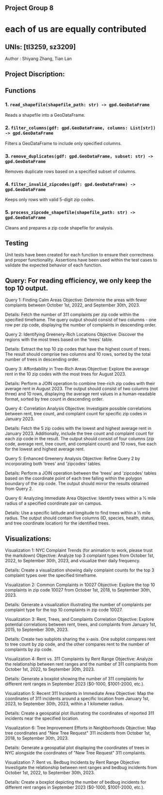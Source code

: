 ## ﻿Project Group 8
# each of us are equally contributed

## UNIs: [tl3259, sz3209]
Author : Shiyang Zhang, Tian Lan

## Project Discription:
## Functions

### 1. `read_shapefile(shapefile_path: str) -> gpd.GeoDataFrame`

Reads a shapefile into a GeoDataFrame.

### 2. `filter_columns(gdf: gpd.GeoDataFrame, columns: List[str]) -> gpd.GeoDataFrame`

Filters a GeoDataFrame to include only specified columns.

### 3. `remove_duplicates(gdf: gpd.GeoDataFrame, subset: str) -> gpd.GeoDataFrame`

Removes duplicate rows based on a specified subset of columns.

### 4. `filter_invalid_zipcodes(gdf: gpd.GeoDataFrame) -> gpd.GeoDataFrame`

Keeps only rows with valid 5-digit zip codes.

### 5. `process_zipcode_shapefile(shapefile_path: str) -> gpd.GeoDataFrame`

Cleans and prepares a zip code shapefile for analysis.

## Testing

Unit tests have been created for each function to ensure their correctness and proper functionality. Assertions have been used within the test cases to validate the expected behavior of each function.

## Query: For reading efficiency, we only keep the top 10 output.
Query 1: Finding Calm Areas
Objective: Determine the areas with fewer complaints between October 1st, 2022, and September 30th, 2023.

Details: Fetch the number of 311 complaints per zip code within the specified timeframe. The query output should consist of two columns - one row per zip code, displaying the number of complaints in descending order.

Query 2: Identifying Greenery-Rich Locations
Objective: Discover the regions with the most trees based on the 'trees' table.

Details: Extract the top 10 zip codes that have the highest count of trees. The result should comprise two columns and 10 rows, sorted by the total number of trees in descending order.

Query 3: Affordability in Tree-Rich Areas
Objective: Explore the average rent in the 10 zip codes with the most trees for August 2023.

Details: Perform a JOIN operation to combine tree-rich zip codes with their average rent in August 2023. The output should consist of two columns (not three) and 10 rows, displaying the average rent values in a human-readable format, sorted by tree count in descending order.

Query 4: Correlation Analysis
Objective: Investigate possible correlations between rent, tree count, and complaint count for specific zip codes in January 2023.

Details: Fetch the 5 zip codes with the lowest and highest average rent in January 2023. Additionally, include the tree count and complaint count for each zip code in the result. The output should consist of four columns (zip code, average rent, tree count, and complaint count) and 10 rows, five each for the lowest and highest average rent.

Query 5: Enhanced Greenery Analysis
Objective: Refine Query 2 by incorporating both 'trees' and 'zipcodes' tables.

Details: Perform a JOIN operation between the 'trees' and 'zipcodes' tables based on the coordinate point of each tree falling within the polygon boundary of the zip code. The output should mirror the results obtained from Query 2.

Query 6: Analyzing Immediate Area
Objective: Identify trees within a ½ mile radius of a specified coordinate pair on campus.

Details: Use a specific latitude and longitude to find trees within a ½ mile radius. The output should contain five columns (ID, species, health, status, and tree coordinate location) for the identified trees.

## Visualizations:
Visualization 1: NYC Complaint Trends (for animation to work, please trust the markdown)
Objective: Analyze top 3 complaint types from October 1st, 2022, to September 30th, 2023, and visualize their daily frequency.

Details: Create a visualization showing daily complaint counts for the top 3 complaint types over the specified timeframe.

Visualization 2: Common Complaints in 10027
Objective: Explore the top 10 complaints in zip code 10027 from October 1st, 2018, to September 30th, 2023.

Details: Generate a visualization illustrating the number of complaints per complaint type for the top 10 complaints in zip code 10027.

Visualization 3: Rent, Trees, and Complaints Correlation
Objective: Explore potential correlations between rent, trees, and complaints from January 1st, 2015, to September 30th, 2023.

Details: Create two subplots sharing the x-axis. One subplot compares rent to tree count by zip code, and the other compares rent to the number of complaints by zip code.

Visualization 4: Rent vs. 311 Complaints by Rent Range
Objective: Analyze the relationship between rent ranges and the number of 311 complaints from October 1st, 2022, to September 30th, 2023.

Details: Generate a boxplot showing the number of 311 complaints for different rent ranges in September 2023 ($0-1000, $1001-2000, etc.).

Visualization 5: Recent 311 Incidents in Immediate Area
Objective: Map the coordinates of 311 incidents around a specific location from January 1st, 2023, to September 30th, 2023, within a 1 kilometer radius.

Details: Create a geospatial plot illustrating the coordinates of reported 311 incidents near the specified location.

Visualization 6: Tree Improvement Efforts in Neighborhoods
Objective: Map tree coordinates and "New Tree Request" 311 incidents from October 1st, 2018, to September 30th, 2023.

Details: Generate a geospatial plot displaying the coordinates of trees in NYC alongside the coordinates of "New Tree Request" 311 complaints.

Visualization 7: Rent vs. Bedbug Incidents by Rent Range
Objective: Investigate the relationship between rent ranges and bedbug incidents from October 1st, 2022, to September 30th, 2023.

Details: Create a boxplot depicting the number of bedbug incidents for different rent ranges in September 2023 ($0-1000, $1001-2000, etc.).
